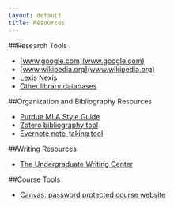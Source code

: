 ```yaml
---
layout: default
title: Resources
---
```


##Research Tools
* [www.google.com](www.google.com)
* [www.wikipedia.org](www.wikipedia.org)
* [Lexis Nexis](http://www.lexisnexis.com/hottopics/lnacademic/)
* [Other library databases](http://lib.utexas.edu/indexes/index.php)

##Organization and Bibliography Resources
* [Purdue MLA Style Guide](http://owl.english.purdue.edu/owl/resource/747/01/)
* [Zotero bibliography tool](http://www.zotero.org/)
* [Evernote note-taking tool](http://www.evernote.com)

##Writing Resources
* [The Undergraduate Writing Center](http://uwc.utexas.edu/)

##Course Tools
* [Canvas: password protected course website](http://canvas.utexas.edu)
























